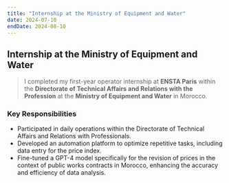 ```yaml
---
title: "Internship at the Ministry of Equipment and Water"
date: 2024-07-10
endDate: 2024-08-10
---
```


## Internship at the Ministry of Equipment and Water

> I completed my first-year operator internship at **ENSTA Paris** within the **Directorate of Technical Affairs and Relations with the Profession** at the **Ministry of Equipment and Water** in Morocco.

### Key Responsibilities

- Participated in daily operations within the Directorate of Technical Affairs and Relations with Professionals.
- Developed an automation platform to optimize repetitive tasks, including data entry for the price index.
- Fine-tuned a GPT-4 model specifically for the revision of prices in the context of public works contracts in Morocco, enhancing the accuracy and efficiency of data analysis.
